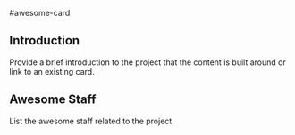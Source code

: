 #awesome-card 
## Introduction

Provide a brief introduction to the project that the content is built around or link to an existing card.
## Awesome Staff

List the awesome staff related to the project.
